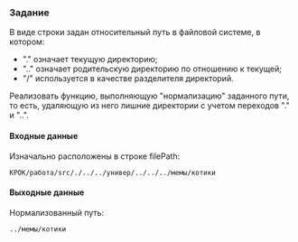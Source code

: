 ### Задание

В виде строки задан относительный путь в файловой системе, в котором:

* "." означает текущую директорию;
* ".." означает родительскую директорию по отношению к текущей;
* "/" используется в качестве разделителя директорий.

Реализовать функцию, выполняющую "нормализацию" заданного пути, то есть, удаляющую из него лишние директории с учетом переходов "." и "..".


#### Входные данные
Изначально расположены в строке filePath:
```
КРОК/работа/src/./../../универ/../../../мемы/котики
```

#### Выходные данные
Нормализованный путь:
```
../мемы/котики
```
